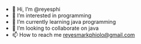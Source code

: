 - 👋 Hi, I’m @reyesphi
- 👀 I’m interested in programming
- 🌱 I’m currently learning java programming
- 💞️ I’m looking to collaborate on java
- 📫 How to reach me reyesmarkphiolo@gmail.com

<!---
reyesphi/reyesphi is a ✨ special ✨ repository because its `README.md` (this file) appears on your GitHub profile.
You can click the Preview link to take a look at your changes.
--->
